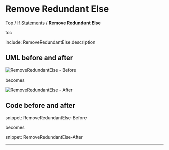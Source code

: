# Remove Redundant Else

[Top](../) / [If Statements](.) / **Remove Redundant Else**

toc

include: RemoveRedundantElse.description

## UML before and after

![RemoveRedundantElse - Before](../../uml/Before/IfStatements/RemoveRedundantElse.svg?raw=true)

becomes

![RemoveRedundantElse - After](../../uml/After/IfStatements/RemoveRedundantElse.svg?raw=true)

## Code before and after

snippet: RemoveRedundantElse-Before

becomes

snippet: RemoveRedundantElse-After

-----

